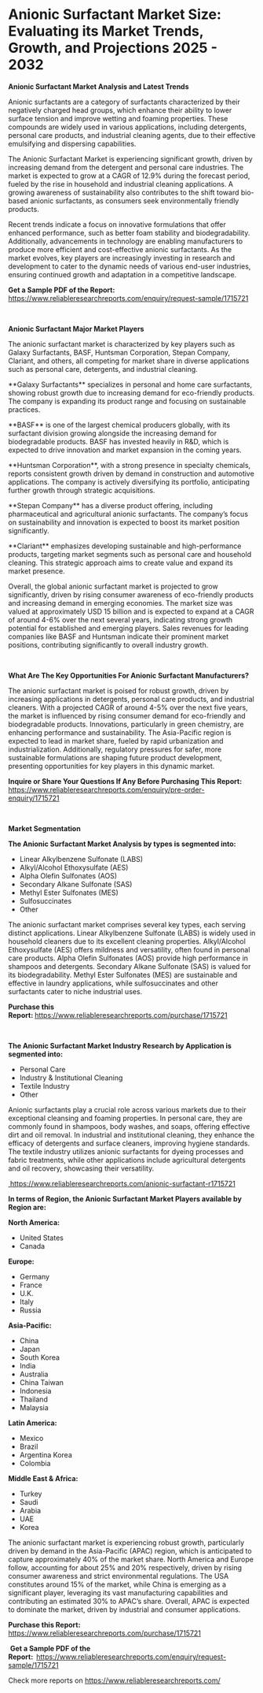 <p><h1>Anionic Surfactant Market Size: Evaluating its Market Trends, Growth, and Projections 2025 - 2032</h1></p><p><strong>Anionic Surfactant Market Analysis and Latest Trends</strong></p>
<p><p>Anionic surfactants are a category of surfactants characterized by their negatively charged head groups, which enhance their ability to lower surface tension and improve wetting and foaming properties. These compounds are widely used in various applications, including detergents, personal care products, and industrial cleaning agents, due to their effective emulsifying and dispersing capabilities.</p><p>The Anionic Surfactant Market is experiencing significant growth, driven by increasing demand from the detergent and personal care industries. The market is expected to grow at a CAGR of 12.9% during the forecast period, fueled by the rise in household and industrial cleaning applications. A growing awareness of sustainability also contributes to the shift toward bio-based anionic surfactants, as consumers seek environmentally friendly products.</p><p>Recent trends indicate a focus on innovative formulations that offer enhanced performance, such as better foam stability and biodegradability. Additionally, advancements in technology are enabling manufacturers to produce more efficient and cost-effective anionic surfactants. As the market evolves, key players are increasingly investing in research and development to cater to the dynamic needs of various end-user industries, ensuring continued growth and adaptation in a competitive landscape.</p></p>
<p><strong>Get a Sample PDF of the Report:&nbsp;</strong> <a href="https://www.reliableresearchreports.com/enquiry/request-sample/1715721?utm_campaign=2788&utm_medium=2&utm_source=Github&utm_content=ia&utm_term=28032025&utm_id=anionic-surfactant">https://www.reliableresearchreports.com/enquiry/request-sample/1715721</a></p>
<p>&nbsp;</p>
<p><strong>Anionic Surfactant Major Market Players</strong></p>
<p><p>The anionic surfactant market is characterized by key players such as Galaxy Surfactants, BASF, Huntsman Corporation, Stepan Company, Clariant, and others, all competing for market share in diverse applications such as personal care, detergents, and industrial cleaning.</p><p>**Galaxy Surfactants** specializes in personal and home care surfactants, showing robust growth due to increasing demand for eco-friendly products. The company is expanding its product range and focusing on sustainable practices.</p><p>**BASF** is one of the largest chemical producers globally, with its surfactant division growing alongside the increasing demand for biodegradable products. BASF has invested heavily in R&D, which is expected to drive innovation and market expansion in the coming years.</p><p>**Huntsman Corporation**, with a strong presence in specialty chemicals, reports consistent growth driven by demand in construction and automotive applications. The company is actively diversifying its portfolio, anticipating further growth through strategic acquisitions.</p><p>**Stepan Company** has a diverse product offering, including pharmaceutical and agricultural anionic surfactants. The company’s focus on sustainability and innovation is expected to boost its market position significantly.</p><p>**Clariant** emphasizes developing sustainable and high-performance products, targeting market segments such as personal care and household cleaning. This strategic approach aims to create value and expand its market presence.</p><p>Overall, the global anionic surfactant market is projected to grow significantly, driven by rising consumer awareness of eco-friendly products and increasing demand in emerging economies. The market size was valued at approximately USD 15 billion and is expected to expand at a CAGR of around 4-6% over the next several years, indicating strong growth potential for established and emerging players. Sales revenues for leading companies like BASF and Huntsman indicate their prominent market positions, contributing significantly to overall industry growth.</p></p>
<p>&nbsp;</p>
<p><strong>What Are The Key Opportunities For Anionic Surfactant Manufacturers?</strong></p>
<p><p>The anionic surfactant market is poised for robust growth, driven by increasing applications in detergents, personal care products, and industrial cleaners. With a projected CAGR of around 4-5% over the next five years, the market is influenced by rising consumer demand for eco-friendly and biodegradable products. Innovations, particularly in green chemistry, are enhancing performance and sustainability. The Asia-Pacific region is expected to lead in market share, fueled by rapid urbanization and industrialization. Additionally, regulatory pressures for safer, more sustainable formulations are shaping future product development, presenting opportunities for key players in this dynamic market.</p></p>
<p><strong>Inquire or Share Your Questions If Any Before Purchasing This Report:</strong> <a href="https://www.reliableresearchreports.com/enquiry/pre-order-enquiry/1715721?utm_campaign=2788&utm_medium=2&utm_source=Github&utm_content=ia&utm_term=28032025&utm_id=anionic-surfactant">https://www.reliableresearchreports.com/enquiry/pre-order-enquiry/1715721</a></p>
<p>&nbsp;</p>
<p><strong>Market Segmentation</strong></p>
<p><strong>The Anionic Surfactant Market Analysis by types is segmented into:</strong></p>
<p><ul><li>Linear Alkylbenzene Sulfonate (LABS)</li><li>Alkyl/Alcohol Ethoxysulfate (AES)</li><li>Alpha Olefin Sulfonates (AOS)</li><li>Secondary Alkane Sulfonate (SAS)</li><li>Methyl Ester Sulfonates (MES)</li><li>Sulfosuccinates</li><li>Other</li></ul></p>
<p><p>The anionic surfactant market comprises several key types, each serving distinct applications. Linear Alkylbenzene Sulfonate (LABS) is widely used in household cleaners due to its excellent cleaning properties. Alkyl/Alcohol Ethoxysulfate (AES) offers mildness and versatility, often found in personal care products. Alpha Olefin Sulfonates (AOS) provide high performance in shampoos and detergents. Secondary Alkane Sulfonate (SAS) is valued for its biodegradability. Methyl Ester Sulfonates (MES) are sustainable and effective in laundry applications, while sulfosuccinates and other surfactants cater to niche industrial uses.</p></p>
<p><strong>Purchase this Report:&nbsp;</strong><a href="https://www.reliableresearchreports.com/purchase/1715721?utm_campaign=2788&utm_medium=2&utm_source=Github&utm_content=ia&utm_term=28032025&utm_id=anionic-surfactant">https://www.reliableresearchreports.com/purchase/1715721</a></p>
<p>&nbsp;</p>
<p><strong>The Anionic Surfactant Market Industry Research by Application is segmented into:</strong></p>
<p><ul><li>Personal Care</li><li>Industry & Institutional Cleaning</li><li>Textile Industry</li><li>Other</li></ul></p>
<p><p>Anionic surfactants play a crucial role across various markets due to their exceptional cleansing and foaming properties. In personal care, they are commonly found in shampoos, body washes, and soaps, offering effective dirt and oil removal. In industrial and institutional cleaning, they enhance the efficacy of detergents and surface cleaners, improving hygiene standards. The textile industry utilizes anionic surfactants for dyeing processes and fabric treatments, while other applications include agricultural detergents and oil recovery, showcasing their versatility.</p></p>
<p><a href="https://www.reliableresearchreports.com/anionic-surfactant-r1715721?utm_campaign=2788&utm_medium=2&utm_source=Github&utm_content=ia&utm_term=28032025&utm_id=anionic-surfactant">&nbsp;https://www.reliableresearchreports.com/anionic-surfactant-r1715721</a></p>
<p><strong>In terms of Region, the Anionic Surfactant Market Players available by Region are:</strong></p>
<p>
    <p> <strong> North America: </strong>
        <ul>
            <li>United States</li>
            <li>Canada</li>
        </ul>
        </p> 
    <p> <strong> Europe: </strong>
        <ul>
            <li>Germany</li>
            <li>France</li>
            <li>U.K.</li>
            <li>Italy</li>
            <li>Russia</li>
        </ul>
        </p> 
    <p> <strong> Asia-Pacific: </strong>
        <ul>
            <li>China</li>
            <li>Japan</li>
            <li>South Korea</li>
            <li>India</li>
            <li>Australia</li>
            <li>China Taiwan</li>
            <li>Indonesia</li>
            <li>Thailand</li>
            <li>Malaysia</li>
        </ul>
        </p> 
    <p> <strong> Latin America: </strong>
        <ul>
            <li>Mexico</li>
            <li>Brazil</li>
            <li>Argentina Korea</li>
            <li>Colombia</li>
        </ul>
        </p> 
    <p> <strong> Middle East & Africa: </strong>
        <ul>
            <li>Turkey</li>
            <li>Saudi</li>
            <li>Arabia</li>
            <li>UAE</li>
            <li>Korea</li>
        </ul>
    </p>
    </p>
<p><p>The anionic surfactant market is experiencing robust growth, particularly driven by demand in the Asia-Pacific (APAC) region, which is anticipated to capture approximately 40% of the market share. North America and Europe follow, accounting for about 25% and 20% respectively, driven by rising consumer awareness and strict environmental regulations. The USA constitutes around 15% of the market, while China is emerging as a significant player, leveraging its vast manufacturing capabilities and contributing an estimated 30% to APAC’s share. Overall, APAC is expected to dominate the market, driven by industrial and consumer applications.</p></p>
<p><strong>Purchase this Report: </strong><a href="https://www.reliableresearchreports.com/purchase/1715721?utm_campaign=2788&utm_medium=2&utm_source=Github&utm_content=ia&utm_term=28032025&utm_id=anionic-surfactant">https://www.reliableresearchreports.com/purchase/1715721</a></p>
<p>&nbsp;<strong>Get a Sample PDF of the Report:&nbsp;&nbsp;</strong><a href="https://www.reliableresearchreports.com/enquiry/request-sample/1715721?utm_campaign=2788&utm_medium=2&utm_source=Github&utm_content=ia&utm_term=28032025&utm_id=anionic-surfactant">https://www.reliableresearchreports.com/enquiry/request-sample/1715721</a></p>
<p><strong></strong></p>
<p>Check more reports on <a href="https://www.reliableresearchreports.com/?utm_campaign=2788&utm_medium=2&utm_source=Github&utm_content=ia&utm_term=28032025&utm_id=anionic-surfactant">https://www.reliableresearchreports.com/</a></p>